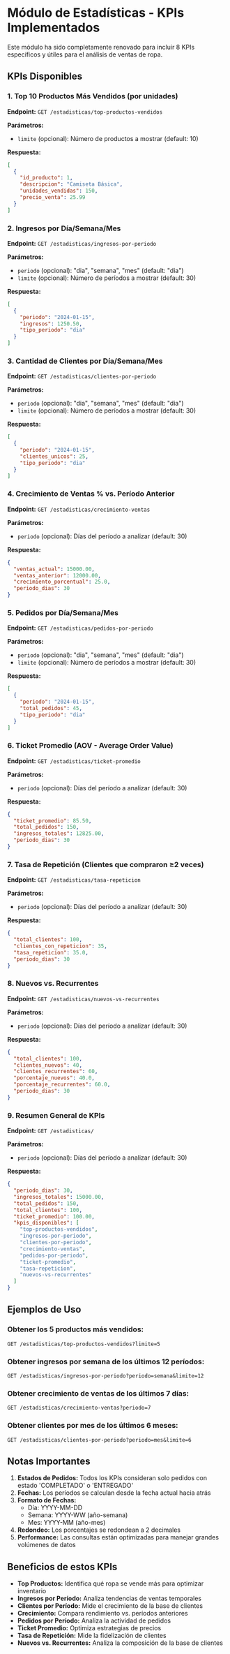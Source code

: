 # Módulo de Estadísticas - KPIs Implementados

Este módulo ha sido completamente renovado para incluir 8 KPIs específicos y útiles para el análisis de ventas de ropa.

## KPIs Disponibles

### 1. Top 10 Productos Más Vendidos (por unidades)
**Endpoint:** `GET /estadisticas/top-productos-vendidos`

**Parámetros:**
- `limite` (opcional): Número de productos a mostrar (default: 10)

**Respuesta:**
```json
[
  {
    "id_producto": 1,
    "descripcion": "Camiseta Básica",
    "unidades_vendidas": 150,
    "precio_venta": 25.99
  }
]
```

### 2. Ingresos por Día/Semana/Mes
**Endpoint:** `GET /estadisticas/ingresos-por-periodo`

**Parámetros:**
- `periodo` (opcional): "dia", "semana", "mes" (default: "dia")
- `limite` (opcional): Número de períodos a mostrar (default: 30)

**Respuesta:**
```json
[
  {
    "periodo": "2024-01-15",
    "ingresos": 1250.50,
    "tipo_periodo": "dia"
  }
]
```

### 3. Cantidad de Clientes por Día/Semana/Mes
**Endpoint:** `GET /estadisticas/clientes-por-periodo`

**Parámetros:**
- `periodo` (opcional): "dia", "semana", "mes" (default: "dia")
- `limite` (opcional): Número de períodos a mostrar (default: 30)

**Respuesta:**
```json
[
  {
    "periodo": "2024-01-15",
    "clientes_unicos": 25,
    "tipo_periodo": "dia"
  }
]
```

### 4. Crecimiento de Ventas % vs. Período Anterior
**Endpoint:** `GET /estadisticas/crecimiento-ventas`

**Parámetros:**
- `periodo` (opcional): Días del período a analizar (default: 30)

**Respuesta:**
```json
{
  "ventas_actual": 15000.00,
  "ventas_anterior": 12000.00,
  "crecimiento_porcentual": 25.0,
  "periodo_dias": 30
}
```

### 5. Pedidos por Día/Semana/Mes
**Endpoint:** `GET /estadisticas/pedidos-por-periodo`

**Parámetros:**
- `periodo` (opcional): "dia", "semana", "mes" (default: "dia")
- `limite` (opcional): Número de períodos a mostrar (default: 30)

**Respuesta:**
```json
[
  {
    "periodo": "2024-01-15",
    "total_pedidos": 45,
    "tipo_periodo": "dia"
  }
]
```

### 6. Ticket Promedio (AOV - Average Order Value)
**Endpoint:** `GET /estadisticas/ticket-promedio`

**Parámetros:**
- `periodo` (opcional): Días del período a analizar (default: 30)

**Respuesta:**
```json
{
  "ticket_promedio": 85.50,
  "total_pedidos": 150,
  "ingresos_totales": 12825.00,
  "periodo_dias": 30
}
```

### 7. Tasa de Repetición (Clientes que compraron ≥2 veces)
**Endpoint:** `GET /estadisticas/tasa-repeticion`

**Parámetros:**
- `periodo` (opcional): Días del período a analizar (default: 30)

**Respuesta:**
```json
{
  "total_clientes": 100,
  "clientes_con_repeticion": 35,
  "tasa_repeticion": 35.0,
  "periodo_dias": 30
}
```

### 8. Nuevos vs. Recurrentes
**Endpoint:** `GET /estadisticas/nuevos-vs-recurrentes`

**Parámetros:**
- `periodo` (opcional): Días del período a analizar (default: 30)

**Respuesta:**
```json
{
  "total_clientes": 100,
  "clientes_nuevos": 40,
  "clientes_recurrentes": 60,
  "porcentaje_nuevos": 40.0,
  "porcentaje_recurrentes": 60.0,
  "periodo_dias": 30
}
```

### 9. Resumen General de KPIs
**Endpoint:** `GET /estadisticas/`

**Parámetros:**
- `periodo` (opcional): Días del período a analizar (default: 30)

**Respuesta:**
```json
{
  "periodo_dias": 30,
  "ingresos_totales": 15000.00,
  "total_pedidos": 150,
  "total_clientes": 100,
  "ticket_promedio": 100.00,
  "kpis_disponibles": [
    "top-productos-vendidos",
    "ingresos-por-periodo",
    "clientes-por-periodo",
    "crecimiento-ventas",
    "pedidos-por-periodo",
    "ticket-promedio",
    "tasa-repeticion",
    "nuevos-vs-recurrentes"
  ]
}
```

## Ejemplos de Uso

### Obtener los 5 productos más vendidos:
```
GET /estadisticas/top-productos-vendidos?limite=5
```

### Obtener ingresos por semana de los últimos 12 períodos:
```
GET /estadisticas/ingresos-por-periodo?periodo=semana&limite=12
```

### Obtener crecimiento de ventas de los últimos 7 días:
```
GET /estadisticas/crecimiento-ventas?periodo=7
```

### Obtener clientes por mes de los últimos 6 meses:
```
GET /estadisticas/clientes-por-periodo?periodo=mes&limite=6
```

## Notas Importantes

1. **Estados de Pedidos:** Todos los KPIs consideran solo pedidos con estado 'COMPLETADO' o 'ENTREGADO'
2. **Fechas:** Los períodos se calculan desde la fecha actual hacia atrás
3. **Formato de Fechas:** 
   - Día: YYYY-MM-DD
   - Semana: YYYY-WW (año-semana)
   - Mes: YYYY-MM (año-mes)
4. **Redondeo:** Los porcentajes se redondean a 2 decimales
5. **Performance:** Las consultas están optimizadas para manejar grandes volúmenes de datos

## Beneficios de estos KPIs

- **Top Productos:** Identifica qué ropa se vende más para optimizar inventario
- **Ingresos por Período:** Analiza tendencias de ventas temporales
- **Clientes por Período:** Mide el crecimiento de la base de clientes
- **Crecimiento:** Compara rendimiento vs. períodos anteriores
- **Pedidos por Período:** Analiza la actividad de pedidos
- **Ticket Promedio:** Optimiza estrategias de precios
- **Tasa de Repetición:** Mide la fidelización de clientes
- **Nuevos vs. Recurrentes:** Analiza la composición de la base de clientes





